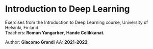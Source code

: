# Introduction to Deep Learning
Exercises from the Introduction to Deep Learning course, University of Helsinki, Finland.  
Teachers: **Roman Yangarber**, **Hande Celikkanat**.

Author: **Giacomo Grandi**
AA: **2021-2022**.
